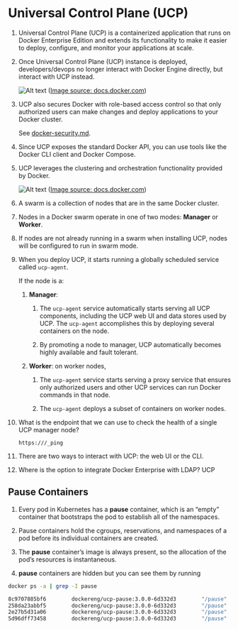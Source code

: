 # Universal Control Plane (UCP)

1. Universal Control Plane (UCP) is a containerized application that runs on Docker Enterprise Edition and extends
   its functionality to make it easier to deploy, configure, and monitor your applications at scale.

1. Once Universal Control Plane (UCP) instance is deployed, developers/devops no longer interact with Docker Engine
   directly, but interact with UCP instead. 

   ![Alt text](https://docs.docker.com/ee/ucp/images/ucp-architecture-1.svg?sanitize=true)
   ([Image source: docs.docker.com](https://docs.docker.com))

1. UCP also secures Docker with role-based access control so that only authorized users can make changes and deploy
   applications to your Docker cluster.

   See [docker-security.md](docker-security.md).

1. Since UCP exposes the standard Docker API, you can use tools like the Docker CLI client and Docker Compose.

1. UCP leverages the clustering and orchestration functionality provided by Docker.

   ![Alt text](https://docs.docker.com/ee/ucp/images/ucp-architecture-2.svg?sanitize=true)
   ([Image source: docs.docker.com](https://docs.docker.com))

1. A swarm is a collection of nodes that are in the same Docker cluster.

1. Nodes in a Docker swarm operate in one of two modes: **Manager** or **Worker**. 

1. If nodes are not already running in a swarm when installing UCP, nodes will be configured to run in swarm mode.

1. When you deploy UCP, it starts running a globally scheduled service called `ucp-agent`. 

   If the node is a:

    1. **Manager**: 
        1. The `ucp-agent` service automatically starts serving all UCP components, including the UCP web UI and data
           stores used by UCP. The `ucp-agent` accomplishes this by deploying several containers on the node. 
        
        1. By promoting a node to manager, UCP automatically becomes highly available and fault tolerant.

    1. **Worker**: on worker nodes, 
    
        1. The `ucp-agent` service starts serving a proxy service that ensures only authorized users and other UCP
           services can run Docker commands in that node. 
           
        1. The `ucp-agent` deploys a subset of containers on worker nodes.

1. What is the endpoint that we can use to check the health of a single UCP manager node?

   `https:///_ping`

1. There are two ways to interact with UCP: the web UI or the CLI.

1. Where is the option to integrate Docker Enterprise with LDAP? UCP


## Pause Containers

1. Every pod in Kubernetes has a **pause** container, which is an “empty” container that bootstraps the pod to
   establish all of the namespaces. 
   
1. Pause containers hold the cgroups, reservations, and namespaces of a pod before its individual containers are
   created.

1. The **pause** container’s image is always present, so the allocation of the pod’s resources is instantaneous.

1. **pause** containers are hidden but you can see them by running

```bash
docker ps -a | grep -I pause

8c9707885bf6        dockereng/ucp-pause:3.0.0-6d332d3        "/pause"                 47 hours ago        Up 47 hours                                                                                               k8s_POD_calico-kube-controllers-559f6948dc-5c84l_kube-system_d00e5130-1bf4-11e8-b426-0242ac110011_0
258da23abbf5        dockereng/ucp-pause:3.0.0-6d332d3        "/pause"                 47 hours ago        Up 47 hours                                                                                               k8s_POD_kube-dns-6d46d84946-tqpzr_kube-system_d63acec6-1bf4-11e8-b426-0242ac110011_0
2e27b5d31a06        dockereng/ucp-pause:3.0.0-6d332d3        "/pause"                 47 hours ago        Up 47 hours                                                                                               k8s_POD_compose-698cf787f9-dxs29_kube-system_d5866b3c-1bf4-11e8-b426-0242ac110011_0
5d96dff73458        dockereng/ucp-pause:3.0.0-6d332d3        "/pause"                 47 hours ago        Up 47 hours 
```